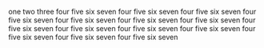 one
two
three
four
five
six
seven
four
five
six
seven
four
five
six
seven
four
five
six
seven
four
five
six
seven
four
five
six
seven
four
five
six
seven
four
five
six
seven
four
five
six
seven
four
five
six
seven
four
five
six
seven
four
five
six
seven
four
five
six
seven
four
five
six
seven

